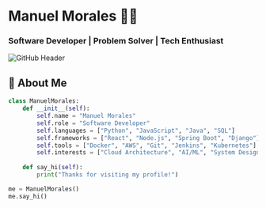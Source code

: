 # Manuel Morales 👨‍💻

### Software Developer | Problem Solver | Tech Enthusiast

![GitHub Header](https://via.placeholder.com/1200x300/0D1117/FFFFFF?text=Building+The+Future+With+Code)

## 🚀 About Me

```python
class ManuelMorales:
    def __init__(self):
        self.name = "Manuel Morales"
        self.role = "Software Developer"
        self.languages = ["Python", "JavaScript", "Java", "SQL"]
        self.frameworks = ["React", "Node.js", "Spring Boot", "Django"]
        self.tools = ["Docker", "AWS", "Git", "Jenkins", "Kubernetes"]
        self.interests = ["Cloud Architecture", "AI/ML", "System Design", "Open Source"]
    
    def say_hi(self):
        print("Thanks for visiting my profile!")

me = ManuelMorales()
me.say_hi()
